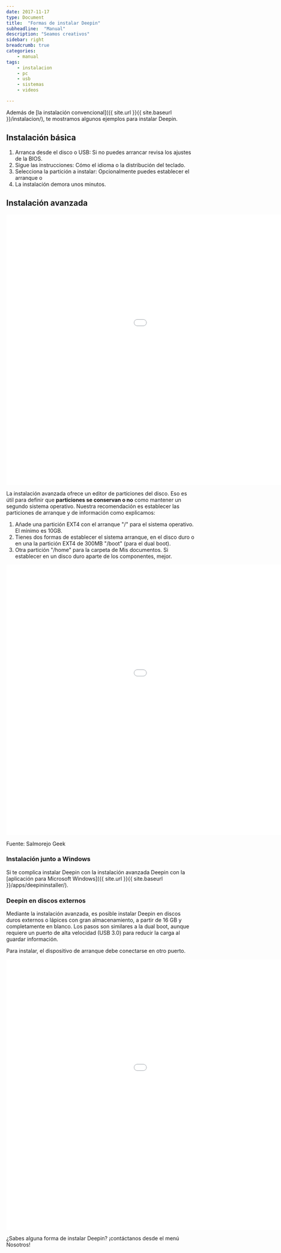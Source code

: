 ```yaml
---
date: 2017-11-17
type: Document
title:  "Formas de instalar Deepin"
subheadline:  "Manual"
description: "Seamos creativos"
sidebar: right
breadcrumb: true
categories:
    - manual
tags:
    - instalacion
    - pc
    - usb
    - sistemas
    - videos

---
```

Además de [la instalación convencional]({{ site.url }}{{ site.baseurl }}/instalacion/), te mostramos algunos ejemplos para instalar Deepin.

## Instalación básica

1. Arranca desde el disco o USB: Si no puedes arrancar revisa los ajustes de la BIOS.
2. Sigue las instrucciones: Cómo el idioma o la distribución del teclado.
3. Selecciona la partición a instalar: Opcionalmente puedes establecer el arranque o
4. La instalación demora unos minutos.

## Instalación avanzada
<div class="flex-video">
        <iframe width="1280" height="720" src="//www.youtube.com/embed/A_VM9XSBaus" frameborder="0" allowfullscreen></iframe>
</div>

La instalación avanzada ofrece un editor de particiones del disco. Eso es útil para definir que **particiones se conservan o no** como mantener un segundo sistema operativo. Nuestra recomendación es establecer las particiones de arranque y de información como explicamos:

1. Añade una partición EXT4 con el arranque "/" para el sistema operativo. El mínimo es 10GB.
2. Tienes dos formas de establecer el sistema arranque, en el disco duro o en una la partición EXT4 de 300MB "/boot" (para el dual boot).
2. Otra partición "/home" para la carpeta de Mis documentos. Si establecer en un disco duro aparte de los componentes, mejor.

<div class="flex-video">
        <iframe width="1280" height="720" src="//www.youtube.com/embed/-oswVXK8Vs0" frameborder="0" allowfullscreen></iframe>
</div>

Fuente: Salmorejo Geek

### Instalación junto a Windows

Si te complica instalar Deepin con la instalación avanzada Deepin con la [aplicación para Microsoft Windows]({{ site.url }}{{ site.baseurl }}/apps/deepininstaller/).

### Deepin en discos externos

Mediante la instalación avanzada, es posible instalar Deepin en discos duros externos o lápices con gran almacenamiento, a partir de 16 GB y completamente en blanco. Los pasos son similares a la dual boot, aunque requiere un puerto de alta velocidad (USB 3.0) para reducir la carga al guardar información.

Para instalar, el dispositivo de arranque debe conectarse en otro puerto.

<div class="flex-video">
        <iframe width="1280" height="720" src="//www.youtube.com/embed/Ud9aW_L67mQ" frameborder="0" allowfullscreen></iframe>
</div>

¿Sabes alguna forma de instalar Deepin? ¡contáctanos desde el menú Nosotros!




